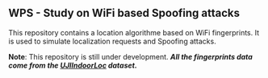 ## WPS - Study on WiFi based Spoofing attacks

This repository contains a location algorithme based on WiFi fingerprints. It is used to simulate localization requests and Spoofing attacks.

**Note**: This repository is still under development.
**_All the fingerprints data come from the [UJIIndoorLoc](https://www.kaggle.com/datasets/giantuji/UjiIndoorLoc) dataset._**
